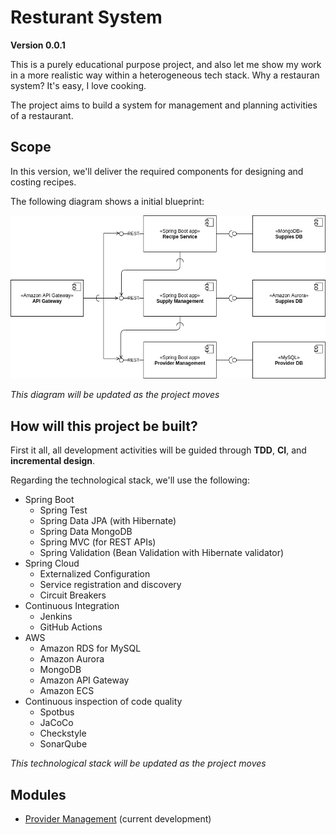 # Resturant System
**Version 0.0.1**  

This is a purely educational purpose project, and also let me show my work in a more realistic way within a heterogeneous tech stack.
Why a restauran system? It's easy, I love cooking.

The project aims to build a system for management and planning activities of a restaurant.

## Scope
In this version, we'll deliver the required components for designing and costing recipes.

The following diagram shows a initial blueprint:

![restaurant-system-components-0.0.1](./img/restaurant-system-components-0.0.1.png)

*This diagram will be updated as the project moves*


## How will this project be built?
First it all, all development activities will be guided through **TDD**, **CI**, and **incremental design**.

Regarding the technological stack, we'll use the following:

- Spring Boot
  - Spring Test
  - Spring Data JPA (with Hibernate)
  - Spring Data MongoDB
  - Spring MVC (for REST APIs)
  - Spring Validation (Bean Validation with Hibernate validator)
- Spring Cloud
  - Externalized Configuration
  - Service registration and discovery
  - Circuit Breakers
- Continuous Integration
  - Jenkins
  - GitHub Actions 
- AWS
  - Amazon RDS for MySQL
  - Amazon Aurora
  - MongoDB
  - Amazon API Gateway
  - Amazon ECS
- Continuous inspection of code quality
  - Spotbus
  - JaCoCo
  - Checkstyle
  - SonarQube

*This technological stack will be updated as the project moves* 

## Modules

- [Provider Management](https://github.com/restaurant-system/provider-management/tree/feature-provider-management-service) (current development)

